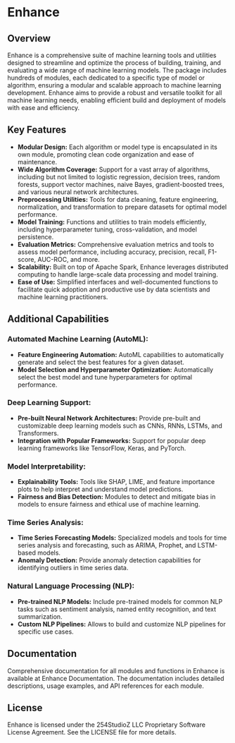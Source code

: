 # Enhance

## Overview

Enhance is a comprehensive suite of machine learning tools and utilities designed to streamline and optimize the process of building, training, and evaluating a wide range of machine learning models. The package includes hundreds of modules, each dedicated to a specific type of model or algorithm, ensuring a modular and scalable approach to machine learning development. Enhance aims to provide a robust and versatile toolkit for all machine learning needs, enabling efficient build and deployment of models with ease and efficiency.

## Key Features

- **Modular Design:** Each algorithm or model type is encapsulated in its own module, promoting clean code organization and ease of maintenance.
- **Wide Algorithm Coverage:** Support for a vast array of algorithms, including but not limited to logistic regression, decision trees, random forests, support vector machines, naive Bayes, gradient-boosted trees, and various neural network architectures.
- **Preprocessing Utilities:** Tools for data cleaning, feature engineering, normalization, and transformation to prepare datasets for optimal model performance.
- **Model Training:** Functions and utilities to train models efficiently, including hyperparameter tuning, cross-validation, and model persistence.
- **Evaluation Metrics:** Comprehensive evaluation metrics and tools to assess model performance, including accuracy, precision, recall, F1-score, AUC-ROC, and more.
- **Scalability:** Built on top of Apache Spark, Enhance leverages distributed computing to handle large-scale data processing and model training.
- **Ease of Use:** Simplified interfaces and well-documented functions to facilitate quick adoption and productive use by data scientists and machine learning practitioners.

## Additional Capabilities

### Automated Machine Learning (AutoML):

- **Feature Engineering Automation:** AutoML capabilities to automatically generate and select the best features for a given dataset.
- **Model Selection and Hyperparameter Optimization:** Automatically select the best model and tune hyperparameters for optimal performance.

### Deep Learning Support: 

- **Pre-built Neural Network Architectures:** Provide pre-built and customizable deep learning models such as CNNs, RNNs, LSTMs, and Transformers.
- **Integration with Popular Frameworks:** Support for popular deep learning frameworks like TensorFlow, Keras, and PyTorch.

### Model Interpretability:

- **Explainability Tools:** Tools like SHAP, LIME, and feature importance plots to help interpret and understand model predictions.
- **Fairness and Bias Detection:** Modules to detect and mitigate bias in models to ensure fairness and ethical use of machine learning.

### Time Series Analysis:

- **Time Series Forecasting Models:** Specialized models and tools for time series analysis and forecasting, such as ARIMA, Prophet, and LSTM-based models.
- **Anomaly Detection:** Provide anomaly detection capabilities for identifying outliers in time series data.

### Natural Language Processing (NLP):

- **Pre-trained NLP Models:** Include pre-trained models for common NLP tasks such as sentiment analysis, named entity recognition, and text summarization.
- **Custom NLP Pipelines:** Allows to build and customize NLP pipelines for specific use cases.


## Documentation

Comprehensive documentation for all modules and functions in Enhance is available at Enhance Documentation. The documentation includes detailed descriptions, usage examples, and API references for each module.

## License

Enhance is licensed under the 254StudioZ LLC Proprietary Software License Agreement. See the LICENSE file for more details.